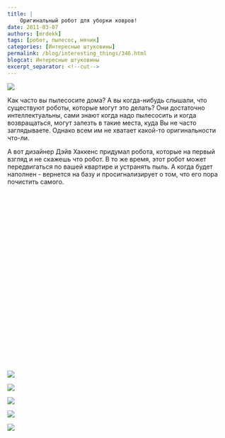 ```yaml
---
title: |
    Оригинальный робот для уборки ковров!
date: 2011-03-07
authors: [mrdekk]
tags: [робот, пылесос, мячик]
categories: [Интересные штуковины]
permalink: /blog/interesting_things/346.html
blogcat: Интересные штуковины
excerpt_separator: <!--cut-->
---
```



![](http://itw66.ru/uploads/images/00/00/01/2011/03/07/65fdf5.jpg)


Как часто вы пылесосите дома? А вы когда-нибудь слышали, что существуют роботы, которые могут это делать? Они достаточно интеллектуальны, сами знают когда надо пылесосить и когда возвращаться, могут залезть в такие места, куда Вы не часто заглядываете. Однако всем им не хватает какой-то оригинальности что-ли.

А вот дизайнер Дэйв Хаккенс придумал робота, которые на первый взгляд и не скажешь что робот. В то же время, этот робот может передвигаться по вашей квартире и устранять пыль. А когда будет наполнен - вернется на базу и просигнализирует о том, что его пора почистить самого. 


<!--cut-->


<object width="700" height="390"><param name="allowfullscreen" value="true" /><param name="allowscriptaccess" value="always" /><param name="movie" value="http://vimeo.com/moogaloop.swf?clip_id=17345953&amp;server=vimeo.com&amp;show_title=1&amp;show_byline=1&amp;show_portrait=1&amp;color=00ADEF&amp;fullscreen=1&amp;autoplay=0&amp;loop=0" /><embed src="http://vimeo.com/moogaloop.swf?clip_id=17345953&amp;server=vimeo.com&amp;show_title=1&amp;show_byline=1&amp;show_portrait=1&amp;color=00ADEF&amp;fullscreen=1&amp;autoplay=0&amp;loop=0" type="application/x-shockwave-flash" allowfullscreen="true" allowscriptaccess="always" width="700" height="390"></embed></object>


![](http://itw66.ru/uploads/images/00/00/01/2011/03/07/5396ed.jpg)


![](http://itw66.ru/uploads/images/00/00/01/2011/03/07/756830.jpg)


![](http://itw66.ru/uploads/images/00/00/01/2011/03/07/5ec88d.jpg)


![](http://itw66.ru/uploads/images/00/00/01/2011/03/07/427ac2.jpg)


![](http://itw66.ru/uploads/images/00/00/01/2011/03/07/7c16d1.jpg)

